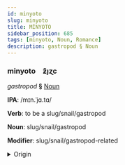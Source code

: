 ```yaml
---
id: minyoto
slug: minyoto
title: MİNYOTO
sidebar_position: 685
tags: [minyoto, Noun, Romance]
description: gastropod § Noun
---
```


### minyoto&emsp;<span kind="abugida">ƶ̃ȷɀc</span>

*gastropod* **§** [Noun](../../tags/Noun)

**IPA**: /mɪn.ˈjɑ.tɑ/

**Verb**: to be a slug/snail/gastropod

**Noun**: slug/snail/gastropod

**Modifier**: slug/snail/gastropod-related

<details>
    <summary>Origin</summary>
    Sicilian mignatta /mɪɲɲat̪t̪a/<br/>
    <em>Romance Language Family</em>
</details>